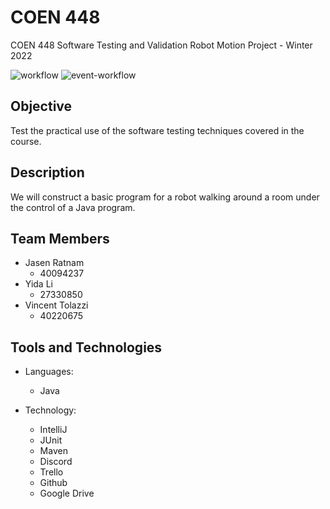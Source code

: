 # COEN 448
COEN 448 Software Testing and Validation 
Robot Motion Project - Winter 2022

![workflow](https://github.com/YIDA-LI/coen448/actions/workflows/maven.yml/badge.svg)
![event-workflow](https://github.com/YIDA-LI/coen448/actions/workflows/maven.yml/badge.svg?event=push)

## Objective
Test the practical use of the software testing techniques covered in the course.

## Description
We will construct a basic program for a robot walking around a room under the control of a Java program.

## Team Members
- Jasen Ratnam			          
  - 40094237
- Yida Li		        
  - 27330850
- Vincent Tolazzi
  - 40220675

## Tools and Technologies
- Languages:
  - Java
  
- Technology:
  - IntelliJ
  - JUnit
  - Maven
  - Discord
  - Trello
  - Github
  - Google Drive
